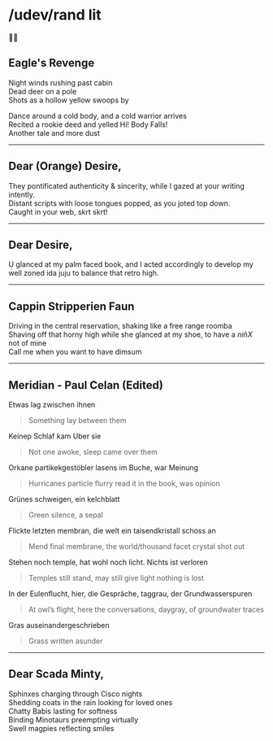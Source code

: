 # /udev/rand lit

🐇📖  


## Eagle's Revenge
Night winds rushing past cabin  
Dead deer on a pole  
Shots as a hollow yellow swoops by  

Dance around a cold body, and a cold warrior arrives  
Recited a rookie deed and yelled Hi! Body Falls!  
Another tale and more dust  

---	


## Dear (Orange) Desire,
They pontificated authenticity & sincerity, while I gazed at your writing intently.   
Distant scripts with loose tongues popped, as you joted top down.  
Caught in your web, skrt skrt!  

---	

## Dear Desire,
U glanced at my palm faced book, and I acted accordingly to develop my well zoned ida juju to balance that retro high.

---	

## Cappin Stripperien Faun
Driving in the central reservation, shaking like a free range roomba  
Shaving off that horny high while she glanced at my shoe, to have a *niñX* not of mine  
Call me when you want to have dimsum  

---	

## Meridian - Paul Celan (Edited)
Etwas lag zwischen ihnen 
> Something lay between them

Keinep Schlaf kam Uber sie
> Not one awoke, sleep came over them

Orkane partikekgestöbler lasens im Buche, war Meinung
> Hurricanes particle flurry read it in the book, was opinion 

Grünes schweigen, ein kelchblatt 
> Green silence, a sepal
 
Flickte letzten membran, die welt ein taisendkristall schoss an
> Mend final membrane, the world/thousand facet crystal shot out 

Stehen noch temple, hat wohl noch licht. Nichts ist verloren
> Temples still stand, may still give light nothing is lost 

In der Eulenflucht, hier, die Gespräche, taggrau, der Grundwasserspuren
> At owl’s flight, here the conversations, daygray, of groundwater traces

Gras auseinandergeschrieben
> Grass written asunder  

---	

## Dear Scada Minty,
Sphinxes charging through Cisco nights  
Shedding coats in the rain looking for loved ones  
Chatty Babis lasting for softness  
Binding Minotaurs preempting virtually  
Swell magpies reflecting smiles  

